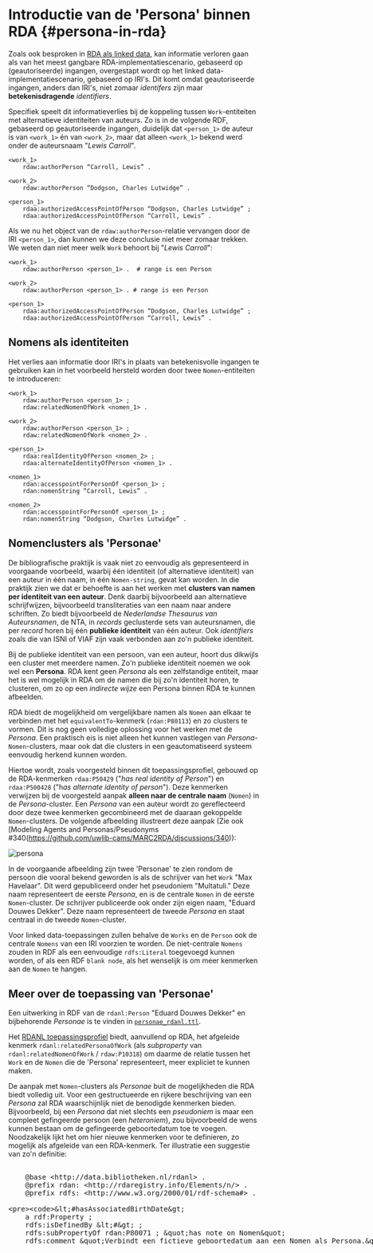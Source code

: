 Introductie van de 'Persona' binnen RDA {#persona-in-rda}
=====================

Zoals ook besproken in [RDA als linked data](./rdf/RDA_als_linkeddata.md), kan informatie verloren gaan als van het meest gangbare RDA-implementatiescenario, gebaseerd op (geautoriseerde) ingangen, overgestapt wordt op het linked data-implementatiescenario, gebaseerd op IRI's. Dit komt omdat geautoriseerde ingangen, anders dan IRI's, niet zomaar *identifers* zijn maar **betekenisdragende** *identifiers*.

Specifiek speelt dit informatieverlies bij de koppeling tussen `Work`-entiteiten met alternatieve identiteiten van auteurs. Zo is in de volgende RDF, gebaseerd op geautoriseerde ingangen, duidelijk dat `<person_1>` de auteur is van `<work_1>` én van `<work_2>`, maar dat alleen `<work_1>` bekend werd onder de auteursnaam "*Lewis Carroll*". 

	<work_1>
		rdaw:authorPerson “Carroll, Lewis” .

	<work_2>
		rdaw:authorPerson “Dodgson, Charles Lutwidge” .

	<person_1>
		rdaa:authorizedAccessPointOfPerson “Dodgson, Charles Lutwidge” ;
		rdaa:authorizedAccessPointOfPerson “Carroll, Lewis” .
		
Als we nu het object van de `rdaw:authorPerson`-relatie vervangen door de IRI `<person_1>`, dan kunnen we deze conclusie niet meer zomaar trekken. We weten dan niet meer welk `Work` behoort bij "*Lewis Carroll*":

	<work_1>
		rdaw:authorPerson <person_1> .	# range is een Person

	<work_2>
		rdaw:authorPerson <person_1> . # range is een Person

	<person_1>
		rdaa:authorizedAccessPointOfPerson “Dodgson, Charles Lutwidge” ;
		rdaa:authorizedAccessPointOfPerson “Carroll, Lewis” .

## Nomens als identiteiten

Het verlies aan informatie door IRI's in plaats van betekenisvolle ingangen te gebruiken kan in het voorbeeld hersteld worden door twee `Nomen`-entiteiten te introduceren:

	<work_1>
		rdaw:authorPerson <person_1> ;
		rdaw:relatedNomenOfWork <nomen_1> .

	<work_2>
		rdaw:authorPerson <person_1> ;
		rdaw:relatedNomenOfWork <nomen_2> .

	<person_1>
		rdaa:realIdentityOfPerson <nomen_2> ;
		rdaa:alternateIdentityOfPerson <nomen_1> .

	<nomen_1>
		rdan:accesspointForPersonOf <person_1> ;
		rdan:nomenString “Carroll, Lewis” .

	<nomen_2>
		rdan:accesspointForPersonOf <person_1> ;
		rdan:nomenString “Dodgson, Charles Lutwidge” .

## Nomenclusters als 'Personae'
De bibliografische praktijk is vaak niet zo eenvoudig als gepresenteerd in voorgaande voorbeeld, waarbij één identiteit (of alternatieve identiteit) van een auteur in één naam, in één `Nomen-string`, gevat kan worden. In die praktijk zien we dat er behoefte is aan het werken met **clusters van namen per identiteit van een auteur**. Denk daarbij bijvoorbeeld aan alternatieve schrijfwijzen, bijvoorbeeld transliteraties van een naam naar andere schriften. Zo biedt bijvoorbeeld de *Nederlandse Thesaurus van Auteursnamen*, de NTA, in *records* geclusterde sets van auteursnamen, die per *record* horen bij één **publieke identiteit** van één auteur. Ook *identifiers* zoals die van ISNI of VIAF zijn vaak verbonden aan zo'n publieke identiteit.

Bij de publieke identiteit van een persoon, van een auteur, hoort dus dikwijls een cluster met meerdere namen. Zo'n publieke identiteit noemen we ook wel een **Persona**. RDA kent geen *Persona* als een zelfstandige entiteit, maar het is wel mogelijk in RDA om de namen die bij zo'n identiteit horen, te clusteren, om zo op een *indirecte wijze* een Persona binnen RDA te kunnen afbeelden. 

RDA biedt de mogelijkheid om vergelijkbare namen als `Nomen` aan elkaar te verbinden met het `equivalentTo`-kenmerk (`rdan:P80113`) en zo clusters te vormen. Dit is nog geen volledige oplossing voor het werken met de *Persona*. 
Een praktisch eis is niet alleen het kunnen vastlegen van *Persona*-`Nomen`-clusters, maar ook dat die clusters in een geautomatiseerd systeem eenvoudig herkend kunnen worden. 

Hiertoe wordt, zoals voorgesteld binnen dit toepassingsprofiel, gebouwd op de RDA-kenmerken `rdaa:P50429` ("*has real identity of Person*") en `rdaa:P500428` ("h*as alternate identity of person*"). Deze kenmerken verwijzen bij de voorgesteld aanpak **alleen naar de centrale naam** (`Nomen`) in de *Persona*-cluster. Een *Persona* van een auteur wordt zo gereflecteerd door deze twee kenmerken gecombineerd met de daaraan gekoppelde `Nomen`-clusters. De volgende afbeelding illustreert deze aanpak (Zie ook [Modeling Agents and Personas/Pseudonyms #340(https://github.com/uwlib-cams/MARC2RDA/discussions/340)):

![persona](assets/465625/fc7d0820-5911-4790-8017-f48072f4c954)

In de voorgaande afbeelding zijn twee 'Personae' te zien rondom de persoon die vooral bekend geworden is als de schrijver van het `Work` "Max Havelaar". Dit werd gepubliceerd onder het pseudoniem "Multatuli." Deze naam representeert de eerste *Persona*, en is de centrale `Nomen` in de eerste `Nomen`-cluster. De schrijver publiceerde ook onder zijn eigen naam, "Eduard Douwes Dekker". Deze naam representeert de tweede *Persona* en staat centraal in de tweede `Nomen`-cluster. 

Voor linked data-toepassingen zullen behalve de `Works` en de `Person` ook de centrale `Nomens` van een IRI voorzien te worden. De niet-centrale `Nomens` zouden in RDF als een eenvoudige `rdfs:Literal` toegevoegd kunnen worden, of als een RDF `blank node`, als het wenselijk is om meer kenmerken aan de `Nomen` te hangen.


## Meer over de toepassing van 'Personae'
Een uitwerking in RDF van de `rdanl:Person` "Eduard Douwes Dekker" en bijbehorende *Personae* is te vinden in [`personae_rdanl.ttl`](rdf/examples/personae_rdanl.ttl).

Het [RDANL toepassingsprofiel](./rdf/profile) biedt, aanvullend op RDA, het afgeleide kenmerk `rdanl:relatedPersonaOfWork` (als *subproperty* van `rdanl:relatedNomenOfWork` / `rdaw:P10318`) om daarme de relatie tussen het `Work` en de `Nomen` die de 'Persona' representeert, meer expliciet te kunnen maken.

De aanpak met `Nomen`-clusters als *Personae* buit de mogelijkheden die RDA biedt volledig uit. Voor een gestructueerde en rijkere beschrijving van een *Persona* zal RDA waarschijnlijk niet de benodigde kenmerken bieden. Bijvoorbeeld, bij een *Persona* dat niet slechts een *pseudoniem* is maar een compleet gefingeerde persoon (een *heteroniem*), zou bijvoorbeeld de wens kunnen bestaan om de gefingeerde geboortedatum toe te voegen. Noodzakelijk lijkt het om hier nieuwe kenmerken voor te definieren, zo mogelijk als afgeleide van een RDA-kenmerk. Ter illustratie een suggestie van zo'n definitie:

 <xmp highlight=turtle>
	@base <http://data.bibliotheken.nl/rdanl> . 
	@prefix rdan: <http://rdaregistry.info/Elements/n/> .
	@prefix rdfs: <http://www.w3.org/2000/01/rdf-schema#> .
	
	<#hasAssociatedBirthDate>
		a rdf:Property ;
    	rdfs:isDefinedBy <#> ;
    	rdfs:subPropertyOf rdan:P80071 ; "has note on Nomen"
    	rdfs:comment "Verbindt een fictieve geboortedatum aan een Nomen als Persona."@nl .
</xmp>